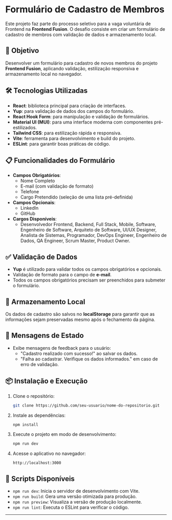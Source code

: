 # Formulário de Cadastro de Membros

Este projeto faz parte do processo seletivo para a vaga voluntária de Frontend na **Frontend Fusion**. O desafio consiste em criar um formulário de cadastro de membros com validação de dados e armazenamento local.

## 🎯 Objetivo

Desenvolver um formulário para cadastro de novos membros do projeto **Frontend Fusion**, aplicando validação, estilização responsiva e armazenamento local no navegador.

## 🛠️ Tecnologias Utilizadas

- **React**: biblioteca principal para criação de interfaces.
- **Yup**: para validação de dados dos campos do formulário.
- **React Hook Form**: para manipulação e validação de formulários.
- **Material UI (MUI)**: para uma interface moderna com componentes pré-estilizados.
- **Tailwind CSS**: para estilização rápida e responsiva.
- **Vite**: ferramenta para desenvolvimento e build do projeto.
- **ESLint**: para garantir boas práticas de código.

## 📋 Funcionalidades do Formulário

- **Campos Obrigatórios**:
  - Nome Completo
  - E-mail (com validação de formato)
  - Telefone
  - Cargo Pretendido (seleção de uma lista pré-definida)
- **Campos Opcionais**:
  - LinkedIn
  - GitHub
- **Cargos Disponíveis**:
  - Desenvolvedor Frontend, Backend, Full Stack, Mobile, Software, Engenheiro de Software, Arquiteto de Software, UI/UX Designer, Analista de Sistemas, Programador, DevOps Engineer, Engenheiro de Dados, QA Engineer, Scrum Master, Product Owner.

## ✅ Validação de Dados

- **Yup** é utilizado para validar todos os campos obrigatórios e opcionais.
- Validação de formato para o campo de **e-mail**.
- Todos os campos obrigatórios precisam ser preenchidos para submeter o formulário.

## 💾 Armazenamento Local

Os dados de cadastro são salvos no **localStorage** para garantir que as informações sejam preservadas mesmo após o fechamento da página.

## 🚦 Mensagens de Estado

- Exibe mensagens de feedback para o usuário:
  - "Cadastro realizado com sucesso!" ao salvar os dados.
  - "Falha ao cadastrar. Verifique os dados informados." em caso de erro de validação.

## 📦 Instalação e Execução

1. Clone o repositório:
   ```bash
   git clone https://github.com/seu-usuario/nome-do-repositorio.git
   ```

2. Instale as dependências:
   ```bash
   npm install
   ```

3. Execute o projeto em modo de desenvolvimento:
   ```bash
   npm run dev
   ```

4. Acesse o aplicativo no navegador:
   ```
   http://localhost:3000
   ```

## 📜 Scripts Disponíveis

- `npm run dev`: Inicia o servidor de desenvolvimento com Vite.
- `npm run build`: Gera uma versão otimizada para produção.
- `npm run preview`: Visualiza a versão de produção localmente.
- `npm run lint`: Executa o ESLint para verificar o código.

---
